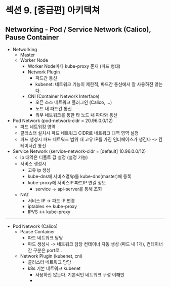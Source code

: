 # 섹션 9. [중급편] 아키텍쳐

## Networking - Pod / Service Network (Calico), Pause Container
- Networking
  - Master
  - Worker Node
    - Worker Node마다 kube-proxy 존재 (파드 형태)
    - Network Plugin
      - 파드간 통신
      - kubenet: 네트워크 기능이 제한적, 파드간 통신에서 잘 사용하진 않는다.
    - CNI (Container Network Interface)
      - 오픈 소스 네트워크 플러그인 (Calico, ...)
      - 노드 내 파드간 통신
      - 외부 네트워크를 통한 타 노드 내 파다와 통신
- Pod Network (pod-network-cidr = 20.96.0.0/12)
  - 파드 네트워킹 영역
  - 클러스터 설치시 파드 네트워크 CIDR로 네트워크 대역 영역 설정
  - 파드 생성시 파드 네트워크 범위 내 고유 IP를 가진 인터페이스가 생긴다 -> 컨테이너간 통신
- Service Network (service-network-cidr = [default] 10.96.0.0/12)
  - ip 대역은 디폴트 값 설정 (설정 가능)
  - 서비스 생성시 
    - 고유 ip 생성 
    - kube-dns에 서비스명/ip를 kube-dns(master)에 등록
    - kube-proxy에 서비스IP:파드IP 연걸 정보
      - service -> api-server를 통해 조회
  - NAT
    - 서비스 IP -> 파드 IP 변경
    - iptables <-> kube-proxy
    - IPVS <-> kube-proxy

---

- Pod Network (Calico)
  - Pause Container
    - 파드 네트워크 담당
    - 파드 생성시 -> 네트워크 담당 컨테이너 자동 생성 (파드 내 1개), 컨테이너간 구분은 port로..
  - Network Plugin (kubenet, cni)
    - 클러스터 네트워크 담당
    - k8s 기본 네트워크 kubenet
      - 사용하진 않는다. 기본적인 네트워크 구성 이해만 
      - 